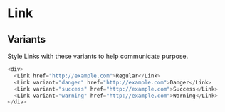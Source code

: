 # Link

## Variants

Style Links with these variants to help communicate purpose.

```javascript
<div>
  <Link href="http://example.com">Regular</Link>
  <Link variant="danger" href="http://example.com">Danger</Link>
  <Link variant="success" href="http://example.com">Success</Link>
  <Link variant="warning" href="http://example.com">Warning</Link>
</div>
```

